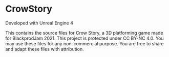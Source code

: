 # CrowStory

Developed with Unreal Engine 4

This contains the source files for Crow Story, a 3D platforming game made for BlackprodJam 2021.
This project is protected under CC BY-NC 4.0. You may use these files for any non-commercial purpose. You are free to share and adapt these files with attribution.
